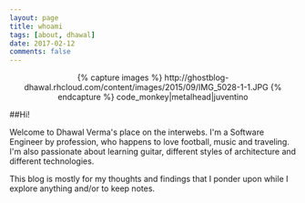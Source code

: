 ```yaml
---
layout: page
title: whoami
tags: [about, dhawal]
date: 2017-02-12
comments: false
---
```


<center>
{% capture images %}
    http://ghostblog-dhawal.rhcloud.com/content/images/2015/09/IMG_5028-1-1.JPG
{% endcapture %}
code_monkey|metalhead|juventino
</center>

##Hi!

Welcome to Dhawal Verma's place on the interwebs.
I'm a Software Engineer by profession, who happens to love football, music and traveling.
I'm also passionate about learning guitar, different styles of architecture and different technologies.

This blog is mostly for my thoughts and findings that I ponder upon while I explore anything and/or to keep notes.
